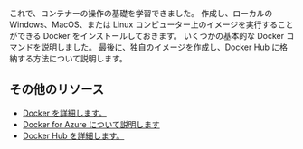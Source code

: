 これで、コンテナーの操作の基礎を学習できました。 作成し、ローカルの Windows、MacOS、または Linux コンピューター上のイメージを実行することができる Docker をインストールしておきます。 いくつかの基本的な Docker コマンドを説明しました。 最後に、独自のイメージを作成し、Docker Hub に格納する方法について説明します。

## <a name="additional-resources"></a>その他のリソース

- [Docker を詳細します。](https://www.docker.com/)
- [Docker for Azure について説明します](https://docs.docker.com/docker-for-azure/)
- [Docker Hub を詳細します。](https://hub.docker.com/)